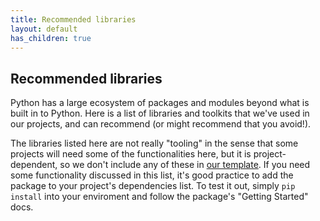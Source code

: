 ```yaml
---
title: Recommended libraries
layout: default
has_children: true
---
```


## Recommended libraries

Python has a large ecosystem of packages and modules beyond what is built in to Python.
Here is a list of libraries and toolkits that we've used in our projects, and can recommend (or might recommend that you avoid!).

The libraries listed here are not really "tooling" in the sense that some projects will need some of the functionalities here, but it is project-dependent, so we don't include any of these in [our template](https://github.com/UCL-ARC/python-tooling/blob/main/README.md#using-this-template).
If you need some functionality discussed in this list, it's good practice to add the package to your project's dependencies list.
To test it out, simply `pip install` into your enviroment and follow the package's "Getting Started" docs.

